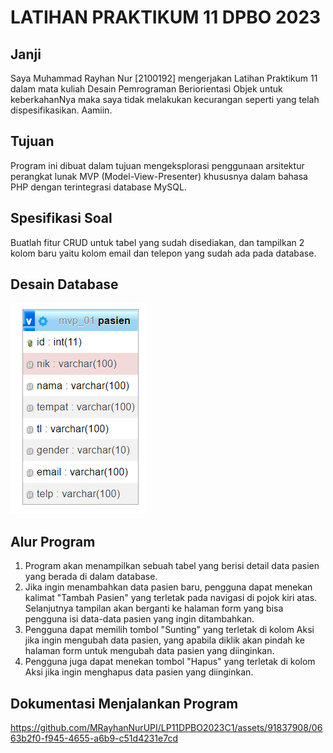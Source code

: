 # LATIHAN PRAKTIKUM 11 DPBO 2023

## Janji
Saya Muhammad Rayhan Nur [2100192] mengerjakan Latihan Praktikum 11 dalam mata kuliah Desain Pemrograman Beriorientasi Objek untuk keberkahanNya maka saya tidak melakukan kecurangan seperti yang telah dispesifikasikan. Aamiin.

## Tujuan
Program ini dibuat dalam tujuan mengeksplorasi penggunaan arsitektur perangkat lunak MVP (Model-View-Presenter) khususnya dalam bahasa PHP dengan terintegrasi database MySQL.

## Spesifikasi Soal
Buatlah fitur CRUD untuk tabel yang sudah disediakan, dan tampilkan 2 kolom baru yaitu kolom email dan telepon yang sudah ada pada database.

## Desain Database
![alt-text](https://github.com/MRayhanNurUPI/LP11DPBO2023C1/blob/main/desain_db.png)

## Alur Program
1. Program akan menampilkan sebuah tabel yang berisi detail data pasien yang berada di dalam database.
2. Jika ingin menambahkan data pasien baru, pengguna dapat menekan kalimat "Tambah Pasien" yang terletak pada navigasi di pojok kiri atas. Selanjutnya tampilan akan berganti ke halaman form yang bisa pengguna isi data-data pasien yang ingin ditambahkan.
3. Pengguna dapat memilih tombol "Sunting" yang terletak di kolom Aksi jika ingin mengubah data pasien, yang apabila diklik akan pindah ke halaman form untuk mengubah data pasien yang diinginkan.
4. Pengguna juga dapat menekan tombol "Hapus" yang terletak di kolom Aksi jika ingin menghapus data pasien yang diinginkan.

## Dokumentasi Menjalankan Program
https://github.com/MRayhanNurUPI/LP11DPBO2023C1/assets/91837908/0663b2f0-f945-4655-a6b9-c51d4231e7cd


